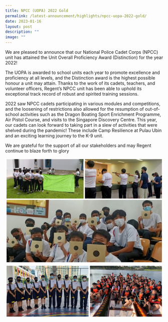 ```yaml
---
title: NPCC (UOPA) 2022 Gold
permalink: /latest-announcement/highlights/npcc-uopa-2022-gold/
date: 2023-01-16
layout: post
description: ""
image: ""
---
```

We are pleased to announce that our National Police Cadet Corps (NPCC) unit has attained the Unit Overall Proficiency Award (Distinction) for the year 2022!

The UOPA is awarded to school units each year to promote excellence and proficiency at all levels, and the Distinction award is the highest possible honour a unit may attain. Thanks to the work of its cadets, teachers, and volunteer officers, Regent’s NPCC unit has been able to uphold its exceptional track record of robust and spirited training sessions.

2022 saw NPCC cadets participating in various modules and competitions, and the loosening of restrictions also allowed for the resumption of out-of-school activities such as the Dragon Boating Sport Enrichment Programme, Air Pistol Course, and visits to the Singapore Discovery Centre. This year, our cadets can look forward to taking part in a slew of activities that were shelved during the pandemic! These include Camp Resilience at Pulau Ubin and an exciting learning journey to the K-9 unit.

We are grateful for the support of all our stakeholders and may Regent continue to blaze forth to glory

![](/images/Highlights%20Post/NPCCUOPA2022-1.jpg)
![](/images/Highlights%20Post/NPCCUOPA2022-2.jpg)